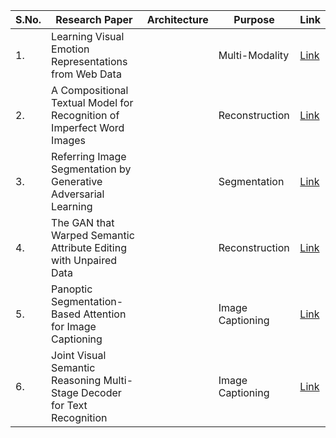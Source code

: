 | S.No. | Research Paper | Architecture | Purpose | Link |
| ---- | ---- | ---- | ---- | ---- |
|1.|Learning Visual Emotion Representations from Web Data||Multi-Modality|[Link](https://github.com/kwanit1142/Research-Papers-Reading-Directory/blob/main/CV%2BNLP/Learning%20Visual%20Emotion%20Representations%20from%20Web%20Data.pdf)|
|2.|A Compositional Textual Model for Recognition of Imperfect Word Images||Reconstruction|[Link](https://github.com/kwanit1142/Research-Papers-Reading-Directory/blob/main/CV%2BNLP/A%20Compositional%20Textual%20Model%20for%20Recognition%20of%20Imperfect%20Word%20Images.pdf)|
|3.|Referring Image Segmentation by Generative Adversarial Learning||Segmentation|[Link](https://github.com/kwanit1142/Research-Papers-Reading-Directory/blob/main/CV%2BNLP/Referring%20Image%20Segmentation%20by%20Generative%20Adversarial%20Learning.pdf)|
|4.|The GAN that Warped Semantic Attribute Editing with Unpaired Data||Reconstruction|[Link](https://github.com/kwanit1142/Research-Papers-Reading-Directory/blob/main/CV%2BNLP/The%20GAN%20that%20Warped%20Semantic%20Attribute%20Editing%20with%20Unpaired%20Data.pdf)|
|5.|Panoptic Segmentation-Based Attention for Image Captioning||Image Captioning|[Link](https://github.com/kwanit1142/Research-Papers-Reading-Directory/blob/main/CV%2BNLP/Panoptic%20Segmentation-Based%20Attention%20for%20Image%20Captioning.pdf)|
|6.|Joint Visual Semantic Reasoning Multi-Stage Decoder for Text Recognition||Image Captioning|[Link](https://github.com/kwanit1142/Research-Papers-Reading-Directory/blob/main/CV%2BNLP/Joint%20Visual%20Semantic%20Reasoning%20Multi-Stage%20Decoder%20for%20Text%20Recognition.pdf)|
